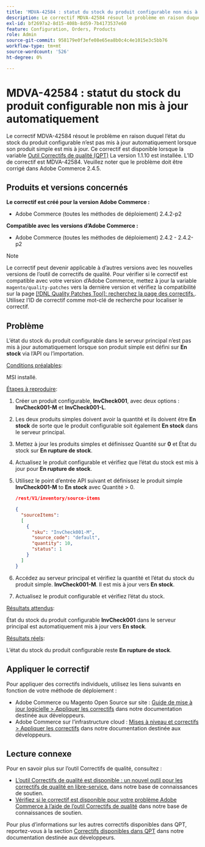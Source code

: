 ```yaml
---
title: 'MDVA-42584 : statut du stock du produit configurable non mis à jour automatiquement'
description: Le correctif MDVA-42584 résout le problème en raison duquel l’état du stock du produit configurable n’est pas mis à jour automatiquement lorsque son produit simple est mis à jour. Ce correctif est disponible lorsque l’[outil de correctifs de qualité (QPT)](/help/announcements/adobe-commerce-announcements/magento-quality-patches-released-new-tool-to-self-serve-quality-patches.md) 1.1.10 est installé. L’ID de correctif est MDVA-42584. Veuillez noter que le problème doit être corrigé dans Adobe Commerce 2.4.5.
exl-id: bf2697a2-8d15-408b-8d59-7b4173537e60
feature: Configuration, Orders, Products
role: Admin
source-git-commit: 958179e0f3efe08e65ea8b0c4c4e1015e3c5bb76
workflow-type: tm+mt
source-wordcount: '526'
ht-degree: 0%

---
```


# MDVA-42584 : statut du stock du produit configurable non mis à jour automatiquement

Le correctif MDVA-42584 résout le problème en raison duquel l’état du stock du produit configurable n’est pas mis à jour automatiquement lorsque son produit simple est mis à jour. Ce correctif est disponible lorsque la variable [Outil Correctifs de qualité (QPT)](/help/announcements/adobe-commerce-announcements/magento-quality-patches-released-new-tool-to-self-serve-quality-patches.md) La version 1.1.10 est installée. L’ID de correctif est MDVA-42584. Veuillez noter que le problème doit être corrigé dans Adobe Commerce 2.4.5.

## Produits et versions concernés

**Le correctif est créé pour la version Adobe Commerce :**

* Adobe Commerce (toutes les méthodes de déploiement) 2.4.2-p2

**Compatible avec les versions d’Adobe Commerce :**

* Adobe Commerce (toutes les méthodes de déploiement) 2.4.2 - 2.4.2-p2

>[!NOTE]
>
>Le correctif peut devenir applicable à d’autres versions avec les nouvelles versions de l’outil de correctifs de qualité. Pour vérifier si le correctif est compatible avec votre version d’Adobe Commerce, mettez à jour la variable `magento/quality-patches` vers la dernière version et vérifiez la compatibilité sur la page [[!DNL Quality Patches Tool]: recherchez la page des correctifs.](https://devdocs.magento.com/quality-patches/tool.html#patch-grid). Utilisez l’ID de correctif comme mot-clé de recherche pour localiser le correctif.

## Problème

L’état du stock du produit configurable dans le serveur principal n’est pas mis à jour automatiquement lorsque son produit simple est défini sur **En stock** via l’API ou l’importation.

<u>Conditions préalables</u>:

MSI installé.

<u>Étapes à reproduire</u>:

1. Créer un produit configurable, **InvCheck001**, avec deux options : **InvCheck001-M** et **InvCheck001-L**.
1. Les deux produits simples doivent avoir la quantité et ils doivent être **En stock** de sorte que le produit configurable soit également **En stock** dans le serveur principal.
1. Mettez à jour les produits simples et définissez Quantité sur **0** et État du stock sur **En rupture de stock**.
1. Actualisez le produit configurable et vérifiez que l’état du stock est mis à jour pour **En rupture de stock**.
1. Utilisez le point d’entrée API suivant et définissez le produit simple **InvCheck001-M** to **En stock** avec Quantité > 0.

   ```JSON
   /rest/V1/inventory/source-items
   
   {
     "sourceItems":
     [
       {
         "sku": "InvCheck001-M",
         "source_code": "default",
         "quantity": 10,
         "status": 1
       }
     ]
   }
   ```

1. Accédez au serveur principal et vérifiez la quantité et l’état du stock du produit simple. **InvCheck001-M**. Il est mis à jour vers **En stock**.
1. Actualisez le produit configurable et vérifiez l’état du stock.

<u>Résultats attendus</u>:

État du stock du produit configurable **InvCheck001** dans le serveur principal est automatiquement mis à jour vers **En stock**.

<u>Résultats réels</u>:

L’état du stock du produit configurable reste **En rupture de stock**.

## Appliquer le correctif

Pour appliquer des correctifs individuels, utilisez les liens suivants en fonction de votre méthode de déploiement :

* Adobe Commerce ou Magento Open Source sur site : [Guide de mise à jour logicielle > Appliquer les correctifs](https://devdocs.magento.com/guides/v2.4/comp-mgr/patching/mqp.html) dans notre documentation destinée aux développeurs.
* Adobe Commerce sur l’infrastructure cloud : [Mises à niveau et correctifs > Appliquer les correctifs](https://devdocs.magento.com/cloud/project/project-patch.html) dans notre documentation destinée aux développeurs.

## Lecture connexe

Pour en savoir plus sur l’outil Correctifs de qualité, consultez :

* [L’outil Correctifs de qualité est disponible : un nouvel outil pour les correctifs de qualité en libre-service.](/help/announcements/adobe-commerce-announcements/magento-quality-patches-released-new-tool-to-self-serve-quality-patches.md) dans notre base de connaissances de soutien.
* [Vérifiez si le correctif est disponible pour votre problème Adobe Commerce à l’aide de l’outil Correctifs de qualité](/help/support-tools/patches-available-in-qpt-tool/check-patch-for-magento-issue-with-magento-quality-patches.md) dans notre base de connaissances de soutien.

Pour plus d’informations sur les autres correctifs disponibles dans QPT, reportez-vous à la section [Correctifs disponibles dans QPT](https://devdocs.magento.com/quality-patches/tool.html#patch-grid) dans notre documentation destinée aux développeurs.
